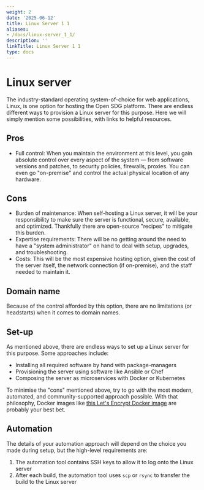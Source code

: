 ```yaml
---
weight: 2
date: '2025-06-12'
title: Linux Server 1 1
aliases:
- /docs/linux-server_1_1/
description: ''
linkTitle: Linux Server 1 1
type: docs
---
```


<h1>Linux server</h1>

The industry-standard operating system-of-choice for web applications, Linux, is one option for hosting the Open SDG platform. There are endless different ways to provision a Linux server for this purpose. Here we will simply mention some possibilities, with links to helpful resources.

## Pros

* Full control: When you maintain the environment at this level, you gain absolute control over every aspect of the system — from software versions and patches, to security policies, firewalls, proxies. You can even go "on-premise" and control the actual physical location of any hardware.

## Cons

* Burden of maintenance: When self-hosting a Linux server, it will be your responsibility to make sure the server is functional, secure, available, and optimized. Thankfully there are open-source "recipes" to mitigate this burden.
* Expertise requirements: There will be no getting around the need to have a "system administrator" on hand to deal with setup, upgrades, and troubleshooting.
* Costs: This will be the most expensive hosting option, given the cost of the server itself, the network connection (if on-premise), and the staff needed to maintain it.

## Domain name

Because of the control afforded by this option, there are no limitations (or headstarts) when it comes to domain names.

## Set-up

As mentioned above, there are endless ways to set up a Linux server for this purpose. Some approaches include:

* Installing all required software by hand with package-managers
* Provisioning the server using software like Ansible or Chef
* Composing the server as microservices with Docker or Kubernetes

To minimise the "cons" mentioned above, try to go with the most modern, automated, and community-supported approach possible. With that philosophy, Docker images like [this Let's Encrypt Docker image](https://github.com/linuxserver/docker-letsencrypt) are probably your best bet.

## Automation

The details of your automation approach will depend on the choice you made during setup, but the high-level requirements are:

1. The automation tool contains SSH keys to allow it to log onto the Linux server
1. After each build, the automation tool uses `scp` or `rsync` to transfer the build to the Linux server
